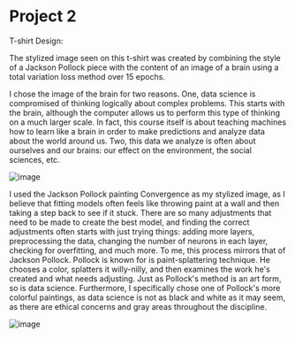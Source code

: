 # Project 2

T-shirt Design:



The stylized image seen on this t-shirt was created by combining the style of a Jackson Pollock piece with the content of an image of a brain using a total variation loss method over 15 epochs. 



I chose the image of the brain for two reasons. One, data science is compromised of thinking logically about complex problems. This starts with the brain, although the computer allows us to perform this type of thinking on a much larger scale. In fact, this course itself is about teaching machines how to learn like a brain in order to make predictions and analyze data about the world around us. Two, this data we analyze is often about ourselves and our brains: our effect on the environment, the social sciences, etc. 

![image](https://user-images.githubusercontent.com/67920492/87852403-b0e7fb00-c8cf-11ea-8445-f86fe2874297.png)

I used the Jackson Pollock painting Convergence as my stylized image, as I believe that fitting models often feels like throwing paint at a wall and then taking a step back to see if it stuck. There are so many adjustments that need to be made to create the best model, and finding the correct adjustments often starts with just trying things: adding more layers, preprocessing the data, changing the number of neurons in each layer, checking for overfitting, and much more. To me, this process mirrors that of Jackson Pollock. Pollock is known for is paint-splattering technique. He chooses a color, splatters it willy-nilly, and then examines the work he's created and what needs adjusting. Just as Pollock's method is an art form, so is data science. Furthermore, I specifically chose one of Pollock's more colorful paintings, as data science is not as black and white as it may seem, as there are ethical concerns and gray areas throughout the discipline.

![image](https://user-images.githubusercontent.com/67920492/87852392-957cf000-c8cf-11ea-81dc-30dc7a54206f.png)
